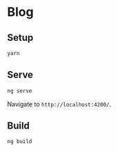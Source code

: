 # Blog

## Setup

```sh
yarn
```

## Serve

```sh
ng serve
```

Navigate to `http://localhost:4200/`. 


## Build

```sh
ng build
```

